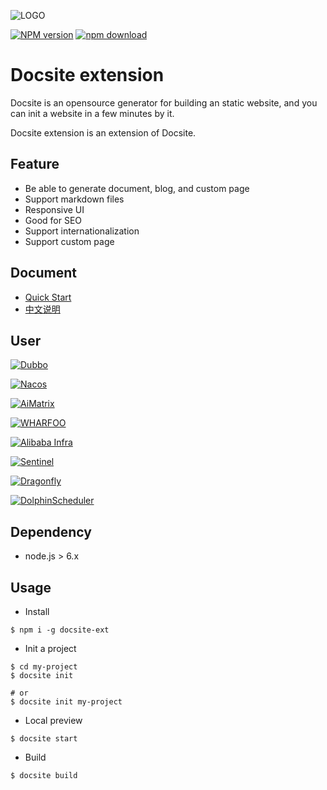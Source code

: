 ![LOGO](https://img.alicdn.com/tfs/TB1YGpBHxjaK1RjSZFAXXbdLFXa-254-50.png)

[![NPM version][npm-image]][npm-url]
[![npm download][download-image]][download-url]

[npm-image]: https://img.shields.io/npm/v/docsite.svg?style=flat-square
[npm-url]: https://npmjs.org/package/docsite-ext
[download-image]: https://img.shields.io/npm/dm/docsite.svg?style=flat-square
[download-url]: https://npmjs.org/package/docsite-ext

# Docsite extension

Docsite is an opensource generator for building an static website, and you can init a website in a few minutes by it.

Docsite extension is an extension of Docsite.

## Feature

- Be able to generate document, blog, and custom page
- Support markdown files
- Responsive UI
- Good for SEO 
- Support internationalization
- Support custom page

## Document

- [Quick Start](https://docsite.js.org/en-us/docs/installation.html)
- [中文说明](./README_zh.md)

## User

[![Dubbo](https://gw.alicdn.com/tfs/TB17zlswBjTBKNjSZFuXXb0HFXa-300-64.png)](https://dubbo.incubator.apache.org/en-us/)

[![Nacos](https://gw.alicdn.com/tfs/TB1SxFhwpooBKNjSZFPXXXa2XXa-300-64.png)](https://nacos.io/en-us/)

[![AiMatrix](https://img.alicdn.com/tfs/TB1FQFVw8jTBKNjSZFwXXcG4XXa-300-64.jpg)](https://aimatrix.ai)

[![WHARFOO](https://wharfoo.github.io/img/wharfoo_blue.png)](https://wharfoo.github.io)

[![Alibaba Infra](https://img.alicdn.com/tfs/TB1F579nxjaK1RjSZFAXXbdLFXa-366-46.png)](http://www.alibabainfra.org)

[![Sentinel](https://sentinelguard.io/img/sentinel_colorful.png)](https://sentinelguard.io)

[![Dragonfly](https://img.alicdn.com/tfs/TB1ThlOucfpK1RjSZFOXXa6nFXa-266-72.png)](https://d7y.io)

[![DolphinScheduler](https://dolphinscheduler.apache.org/img/ds_gray.svg)](https://dolphinscheduler.apache.org/en-us/)

## Dependency

- node.js > 6.x

## Usage

- Install

```
$ npm i -g docsite-ext
```

- Init a project

```
$ cd my-project
$ docsite init

# or
$ docsite init my-project
```

- Local preview


```
$ docsite start
```

- Build

```
$ docsite build
```
